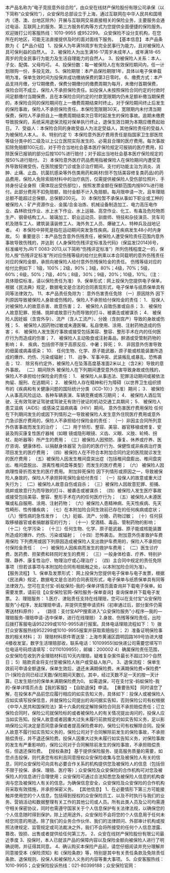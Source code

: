 本产品名称为“电子竞技意外综合险”，由众安在线财产保险股份有限公司承保（以下简称“众安保险”），众安保险总部设立于上海，通过互联网在中华人民共和国境内（港、澳、台地区除外）开展与互联网交易直接相关的保险业务，主要服务会通过电话、互联网上的服务、第三方服务机构等方式为您提供全面便捷的保险服务。欢迎拨打公司客服热线：1010-9955 或952299。 众安保险不设分支机构，在您所在的地区，可能无法直接提供及时的面对面线下服务。 
【基本信息】
本产品条款为《
【产品介绍】
1、投保人为年满18周岁有完全民事行为能力，且对被保险人具可保利益的自然人。
2、被保险人为出生满16-17周岁未成年人，或年满18-65周岁的完全民事行为能力及生活自理能力的自然人。
3、投被保险人关系：本人、子女、配偶、父母均可。
4、投保份数：每一被保险人在有效保险期间内，任一计划限购一份，多投无效。
5、保险期限：本产品保险期限1年，具体以电子保单载明为准，保单生效时间为投保并成功缴纳保费的第3日零时。
6、缴费方式：本产品支持月缴，分12期缴费，保费分期缴付的缴费周期为每月，未缴付首期保费，保险合同不成立，保险人不承担保险责任。如投保人未按照保险合同约定的付款时间足额缴付当期保费，且在本保险合同约定的付款宽限期内仍未足额补缴当期保费的，本保险合同的保险期间在上一缴费周期结束时终止。对于保险期间终止后发生的保险事故，保险人不承担保险责任。本保险宽限期30天，宽限期内未付清当期保费，保险人不承担自上一缴费周期结束次日零时起发生的保险事故。逾期未缴费导致脱保的，系统采用退保流程对保单执行终止，退保生效日期为本期应缴费起始日。
7、受益人：本保险合同的身故受益人为法定受益人，其他保险责任的受益人为被保险人本人。
8、特别约定 
1）本保险意外医疗费用责任是指国家卫生部医院等级分类中的二级及以上公立医院实际发生的、必需且合理的医疗费用。每次事故扣除免赔额100元后，对于符合当地社会基本医疗保险规定可报销的医疗费用，扣除医保已报销的部分后按100%进行赔付；对于超出当地社会基本医疗保险规定的按50%进行赔付。 
2）本保险意外医疗药品费用指被保险人在保险期间内遭受意外导致轻微受伤，在医院接受门诊或急诊治疗期间，支付的功能主治为消炎、消肿、止痛、止血、抗菌抗感染等外伤类用药和耗材(但不包括美容修复类药品)的药品费用，保险人免除索赔材料中的治疗病历，仅需提供被保险人受伤部位照片、手持身份证全身照（需体现出受伤部位），按照发票金额在保额范围内按80%进行赔付。此部分费用不扣免赔额，赔付金额不计入免赔额。每月限申请一次，且年理赔总额不能超过总保额，总保额200元。 
3）本保险暂不承保从事如下职业或工种的被保险人：矿产资源作业、金属/合金冶炼、机械设备制造加工、电力高压电作业、森林砍伐作业、水上水下作业、水上运输、高空作业、化工、有毒及危险物质生产、钢骨结构工人、玻璃加工、职业运动员、驯兽师、特技和杂技演员、货车司机及随车工人、建筑装潢装修工人、海外务工人员、爆破工人、特种兵及战地记者。 
4）本保险中猝死是指在运动期间突发急性疾病，且在疾病发生48小时内身故。 
5）重要提示：本产品包含意外伤残责任，被保险人遭受保险责任范围内意外事故导致伤残的，并达到《人身保险伤残评定标准及代码》（保监发[2014]6号，标准编号为JR/T 0083-2013,以下简称“伤残评定标准”）所列伤残程度之一的，保险人按“伤残评定标准”所对应伤残等级的给付比例乘以本合同载明的意外伤残责任对应的保险金额，承担向被保险人给付意外伤残保险金的责任。 
伤残等级对应的给付比例如下：1级，100%；2级，90%；3级，80%；4级，70%；5级，60%；6级，50%；7级，40%；8级，30%；9级，20%；10级，10%。（注：具体赔偿标准，请以保险责任为准） 
9、保单形式：网上投保为您提供电子保单，根据《民法典》规定，数据电文是合法的合同表现形式，电子保单与纸质保单具有同等法律效力。
11、本产品责任免除为： 
意外伤害责任免除 
（一）原因除外 
因下列原因导致被保险人身故或伤残的，保险人不承担给付保险金的责任： 
1．  投保人对被保险人的故意杀害、故意伤害； 
2．  被保险人自致伤害或自杀； 
3．  被保险人故意犯罪、拒捕、挑衅或故意行为而导致的打斗、被袭击或被谋杀； 
4．  被保险人因妊娠（含宫外孕）、流产（含人工流产）、分娩（含剖宫产）导致的身故或伤残； 
5．  被保险人因药物过敏或未遵医嘱，私自使用、涂用、注射药物造成的伤害； 
6．  被保险人发生医疗事故或接受包括美容、整容、整形手术在内的任何医疗行为而造成的伤害； 
7．  被保险人主动吸食或注射毒品，醉酒或受管制药物的影响； 
8．  疾病，包括但不限于高原反应、中暑；猝死； 
9．  非因意外伤害导致的细菌或病毒感染； 
10．  任何生物、化学、原子能武器，原子能或核能装置所造成的爆炸、灼伤、污染或辐射； 
11．  战争、军事冲突、武装叛乱或暴乱、恐怖袭击； 
12．  除另有约定外，被保险人在坠落高度基准面2米以上（含2米）导致的意外事故。 
（二）期间除外 
被保险人在下列期间遭受意外伤害导致身故或伤残的，保险人不承担给付保险金的责任： 
1．  被保险人从事违法、犯罪活动期间或被依法拘留、服刑、在逃期间； 
2．  被保险人存在精神和行为障碍（以世界卫生组织颁布的《疾病和有关健康问题的国际统计分类（ICD-10）》为准）期间； 
3．  被保险人从事高风险运动、各种车辆表演、车辆竞赛或练习期间； 
4．  被保险人酒后驾驶、无有效驾驶证驾驶或驾驶无有效行驶证的机动交通工具期间； 
5．  被保险人患艾滋病（AIDS）或感染艾滋病病毒（HIV）期间。 
意外伤害医疗费用保险 
任何在下列期间发生的或因下列情形之一导致被保险人发生意外住院医疗费用或意外 
门急诊医疗费用的，保险人不承担给付保险金的责任： 
（一）非因主合同所列意外伤害事故而发生的治疗； 
（二）用于矫形、整容、美容、器官移植或修复、安装及购买康复性医疗器械（如眼 
镜或隐形眼镜、义齿、义眼、义肢、轮椅、拐杖、助听器等）所产生的费用； 
（三）被保险人因预防、康复、休养或疗养、医疗咨询、健康体检、以捐献身体器官 
为目的的医疗行为、保健性或非疾病治疗类项目发生的医疗费用； 
（四）被保险人在不符合本附加合同约定的医院就诊发生的医疗费用； 
（五）被保险人因发生椎间盘突出症（包括椎间盘膨出、椎间盘突出、椎间盘脱出、 
游离性椎间盘等类型）而发生的医疗费用； 
（六）  被保险人因病理性骨折而发生的医疗费用。 
附加猝死保险 
因下列情形或原因之一，导致被保险人身故的，保险人不承担猝死保险金给付责任： 
（一）投保人的故意或重大过失行为； 
（二）被保险人故意自伤或自杀； 
（三）被保险人因故意犯罪、拒捕、挑衅或故意行为而导致的打斗、被袭击或被谋杀； 
（四）被保险人发生医疗事故或接受包括美容、整容、整形手术在内的任何医疗行为； 
（五）被保险人未遵医嘱或私自服用、涂用、注射药物； 
（六）被保险人患精神病、先天性疾病、先天性畸形、性传播疾病； 
（七）在本附加险合同生效前已存在的任何疾病或症状； 
（八）慢性病的急性发作； 
（九）妊娠、流产、分娩、药物过敏； 
（十）任何获取移植器官或者捐献器官的行为； 
（十一）受酒精、毒品、管制药物的影响； 
（十二）化学污染； 
（十三）任何生物、化学、原子能武器、原子能或核能装置所造成的爆炸、灼伤、污染或辐射； 
（十四）恐怖袭击。 
附加意外伤害救护车费用保险 
下列费用或因下列原因造成被保险人支出救护车费用的，保险人不承担给付保险金责任： 
（一）被保险人因疾病而发生的救护车费用； 
（二）医生诊疗费、医药费、担架费和转院时发生的费用； 
（三）一般身体检查、疗养、特别护理、静养、康复性治疗、物理治疗或心理治疗； 
（四）主合同中规定的责任免除事项（但若该事项与本附加险合同有相抵触之处，以本附加险合同为准）。  
【服务流程】
1、保单及发票形式：
网上投保为您提供电子保单与电子发票，根据《民法典》规定，数据电文是合法的合同表现形式，电子保单与纸质保单具有同等法律效力。您可在支付宝-蚂蚁保险-我的-保单详情页面查询并下载电子保单。如需要发票，请前往【众安保险官网-保险服务-保单查询】查询保单并下载电子发票。
2、理赔服务：
1.医疗、津贴责任支持在线理赔，您可以在支付宝“众安保险服务”小程序，发起理赔申请，并提供完整申请资料（初审通过后，部分案件仍需寄送材料原件） 。
（路径：支付宝APP搜索进入“众安保险服务”小程序—我的—理赔服务-理赔申请-选中保单，进行在线理赔）
2.身故、伤残等保险责任，出险后拨打客服电话952299或1010-9955进行报案。具体电话理赔流程如下：
1）拨打众安客服热线952299或1010-9955报案并获取索赔指引；
2）准备证明保险事故的相关材料；
3）理赔材料原件寄送至：上海市黄浦区圆明园路169号协进大楼4楼收发室，数字生活理赔部收，联系电话：10109955(如快递公司需要您填写11位电话号码烦请填写：02110109955），邮编：200002
4）确属保险责任范围，众安保险在收到齐全理赔材料后10天内理赔，疑难复杂案件最长不超过30个自然日；
5）赔款资金将支付至被保险人账户或受益人账户。
3、退保流程：
保单生效前可申请全额退保，保单生效后，退还未满期保险费。未满期保险费=保险费*[1-(保险合同已经过天数/保险期间天数)]，其中，经过天数不足一天的按一天计算。已发生赔付的保单未满期保险费为0。
如需退保，可在支付宝-蚂蚁保险-我的-保单详情页点击【我的客服】-【自助退保】申请。
【重要告知】
同时请您了解，在投保本产品前您应履行相应的如实告知义务，具体如下：投保人或被保险人应如实填写投保信息，并就保险公司提出的询问据实告知，否则保险公司有权根据《中华人民共和国保险法》第十六条的规定解除保险合同且不承担赔偿责任；订立保险合同时，保险公司就保险标的或者被保险人的有关情况提出询问的，投保人应当如实告知。投保人故意或者因重大过失未履行前款规定的如实告知义务，足以影响保险公司决定是否同意承保或者提高保险费率的，保险公司有权解除合同。投保人故意不履行如实告知义务的，保险公司对于合同解除前发生的保险事故，不承担赔偿责任，并不退还保险费。投保人因重大过失未履行如实告知义务，对保险事故的发生有严重影响的，保险公司对于合同解除前发生的保险事故，不承担赔偿责任，但退还保险费。
【授权条款】
基于提供保险服务、提高服务质量的需要，如您点击投保，则代表您有权利且同意授权众安保险收集与您及被保险人有关的信息，同时众安保险可向具有必要合作关系的机构提供您及被保险人的信息（包括但不限于投保、承保、理赔、医疗等）；众安保险及众安保险的合作机构可对您及被保险人的信息进行合理使用；众安保险可通过合法知悉您及被保险人信息的机构查询与您及被保险人有关的信息。为确保信息安全，众安保险及众安保险的合作机构将采取有效措施，并承担保密义务。
【其他信息】
1、在必要情形下第三方可能接触并使用您的个人信息，包括得到授权的众安保险员工、以及不时执行与我们的业务、营销活动和数据整理有关工作的其他公司或人员。所有此类人员及公司均需遵守相关保密协议，同时也需遵守国家关于个人信息保护有关法律法规，以确保您的个人信息随时得到保护。除上述用途外，众安保险不会将您的个人信息用于任何未经您同意的用途。除了我们的业务合作伙伴、我们的法律顾问、外部审计机构或按照法律规定、监管规定或司法裁决之外，我们不会将所接受的任何个人信息泄露、篡改、毁损、出售或者提供给任何第三方。
2、众安在线财产保险股份有限公司最近季度
3、投保时，本人已就该产品的保障内容以及保险金额向被保险人进行了明确说明，并征得其同意。
4、确认购买本保险产品前，请您仔细阅读并充分理解并同意接受本《保险须知》和《保险条款》等，特别是其中有关责任条款及免除责任条款、退保规则、投保人和被保险人义务的内容等重大事项。
5、众安客服热线：1010-9955；众安保险投诉热线：021-80399188；众安保险官网：
 

